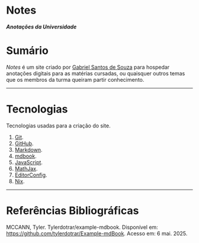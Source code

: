 # Notes

***Anotações da Universidade***

# Sumário

*Notes* é um site criado por [Gabriel Santos de Souza](https://github.com/gbr-ufs) para hospedar anotações digitais para as matérias cursadas, ou quaisquer outros temas que os membros da turma queiram partir conhecimento.

---

# Tecnologias

Tecnologias usadas para a criação do site.

1. [Git](https://git-scm.com/).
2. [GitHub](https://github.com/).
3. [Markdown](https://daringfireball.net/projects/markdown).
4. [mdbook](https://github.com/rust-lang/mdBook).
5. [JavaScript](https://ecma-international.org/publications-and-standards/standards/ecma-262/).
6. [MathJax](https://www.mathjax.org/).
7. [EditorConfig](https://editorconfig.org/).
8. [Nix](https://nixos.org/).

---

# Referências Bibliográficas

MCCANN, Tyler. Tylerdotrar/example-mdbook. Disponível em: <https://github.com/tylerdotrar/Example-mdBook>. Acesso em: 6 mai. 2025.
